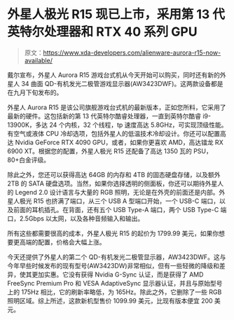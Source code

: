 # 外星人极光 R15 现已上市，采用第 13 代英特尔处理器和 RTX 40 系列 GPU

> 原文：<https://www.xda-developers.com/alienware-aurora-r15-now-available/>

戴尔宣布，外星人 Aurora R15 游戏台式机从今天开始可以购买，同时还有新的外星人 34 曲面 QD-有机发光二极管游戏显示器(AW3423DWF)。这两款设备都是在九月下旬发布的。

外星人 Aurora R15 是该公司旗舰游戏台式机的最新版本，正如您所料，它采用了最新的硬件。这包括新的第 13 代英特尔酷睿处理器，一直到英特尔酷睿 i9-13900K，多达 24 个内核，32 个线程，tp 速度高达 5.8GHz，可实现顶级性能。有空气或液体 CPU 冷却选项，包括外星人的低温技术冷却设计。你还可以配置高达 Nvidia GeForce RTX 4090 GPU，或者，如果你更喜欢 AMD，高达镭龙 RX 6900 XT。根据您的配置，外星人极光 R15 还配备了高达 1350 瓦的 PSU，80+白金评级。

除此之外，您还可以获得高达 64GB 的内存和 4TB 的固态硬盘存储，以及额外 2TB 的 SATA 硬盘选项。当然，如果你选择透明的侧面板，你还可以期待外星人的 Legend 2.0 设计语言与大量的 RGB 照明，无论是在外壳的前面还是内部。外星人极光 R15 也挤满了端口，从三个 USB A 型端口开始，一个 USB-C 端口，以及前面的耳机插孔。在背面，还有五个 USB Type-A 端口，两个 USB Type-C 端口，2.5Gbps 以太网，以及各种音频输入和输出。

所有这些都需要很高的成本，外星人极光 R15 的起价为 1799.99 美元，如果你想要更高端的配置，价格会大幅上涨。

今天还提供了外星人的第二个 QD-有机发光二极管显示器，AW3423DWF。这与今年早些时候发布的现有型号(AW3423DW)非常相似，但有一些轻微的降级和差异，使其更加实惠。它没有获得 Nvidia G-Sync 认证，而是获得了 AMD FreeSync Premium Pro 和 VESA AdaptiveSync 显示器认证，并且与原始型号上的 175Hz 相比，它的刷新率略低，为 165Hz。除此之外，它删除了一些 RGB 照明区域。综上所述，这款新机型售价 1099.99 美元，比现有版本便宜 200 美元。